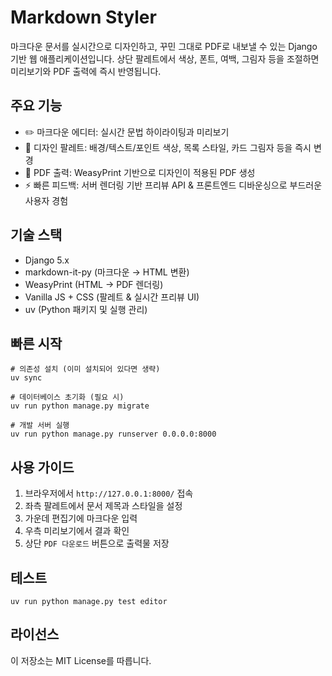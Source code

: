 # Markdown Styler
마크다운 문서를 실시간으로 디자인하고, 꾸민 그대로 PDF로 내보낼 수 있는 Django 기반 웹 애플리케이션입니다. 상단 팔레트에서 색상, 폰트, 여백, 그림자 등을 조절하면 미리보기와 PDF 출력에 즉시 반영됩니다.

## 주요 기능

- ✏️ 마크다운 에디터: 실시간 문법 하이라이팅과 미리보기
- 🎨 디자인 팔레트: 배경/텍스트/포인트 색상, 목록 스타일, 카드 그림자 등을 즉시 변경
- 📄 PDF 출력: WeasyPrint 기반으로 디자인이 적용된 PDF 생성
- ⚡ 빠른 피드백: 서버 렌더링 기반 프리뷰 API & 프론트엔드 디바운싱으로 부드러운 사용자 경험

## 기술 스택

- Django 5.x
- markdown-it-py (마크다운 → HTML 변환)
- WeasyPrint (HTML → PDF 렌더링)
- Vanilla JS + CSS (팔레트 & 실시간 프리뷰 UI)
- uv (Python 패키지 및 실행 관리)

## 빠른 시작

```pwsh
# 의존성 설치 (이미 설치되어 있다면 생략)
uv sync

# 데이터베이스 초기화 (필요 시)
uv run python manage.py migrate

# 개발 서버 실행
uv run python manage.py runserver 0.0.0.0:8000
```

## 사용 가이드

1. 브라우저에서 `http://127.0.0.1:8000/` 접속
2. 좌측 팔레트에서 문서 제목과 스타일을 설정
3. 가운데 편집기에 마크다운 입력
4. 우측 미리보기에서 결과 확인
5. 상단 `PDF 다운로드` 버튼으로 출력물 저장

## 테스트

```pwsh
uv run python manage.py test editor
```

## 라이선스

이 저장소는 MIT License를 따릅니다.
